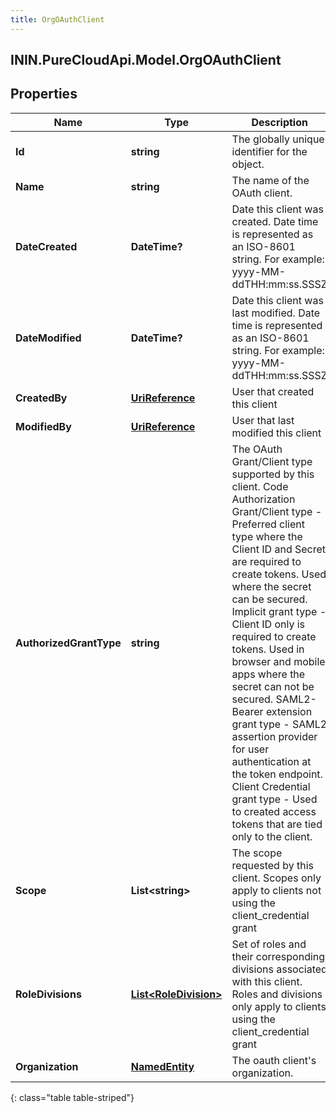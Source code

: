 ```yaml
---
title: OrgOAuthClient
---
```

## ININ.PureCloudApi.Model.OrgOAuthClient

## Properties

|Name | Type | Description | Notes|
|------------ | ------------- | ------------- | -------------|
| **Id** | **string** | The globally unique identifier for the object. | [optional] |
| **Name** | **string** | The name of the OAuth client. | |
| **DateCreated** | **DateTime?** | Date this client was created. Date time is represented as an ISO-8601 string. For example: yyyy-MM-ddTHH:mm:ss.SSSZ | [optional] |
| **DateModified** | **DateTime?** | Date this client was last modified. Date time is represented as an ISO-8601 string. For example: yyyy-MM-ddTHH:mm:ss.SSSZ | [optional] |
| **CreatedBy** | [**UriReference**](UriReference.html) | User that created this client | [optional] |
| **ModifiedBy** | [**UriReference**](UriReference.html) | User that last modified this client | [optional] |
| **AuthorizedGrantType** | **string** | The OAuth Grant/Client type supported by this client. Code Authorization Grant/Client type - Preferred client type where the Client ID and Secret are required to create tokens. Used where the secret can be secured. Implicit grant type - Client ID only is required to create tokens. Used in browser and mobile apps where the secret can not be secured. SAML2-Bearer extension grant type - SAML2 assertion provider for user authentication at the token endpoint. Client Credential grant type - Used to created access tokens that are tied only to the client.  | |
| **Scope** | **List&lt;string&gt;** | The scope requested by this client. Scopes only apply to clients not using the client_credential grant | [optional] |
| **RoleDivisions** | [**List&lt;RoleDivision&gt;**](RoleDivision.html) | Set of roles and their corresponding divisions associated with this client. Roles and divisions only apply to clients using the client_credential grant | [optional] |
| **Organization** | [**NamedEntity**](NamedEntity.html) | The  oauth client&#39;s organization. | [optional] |
{: class="table table-striped"}



